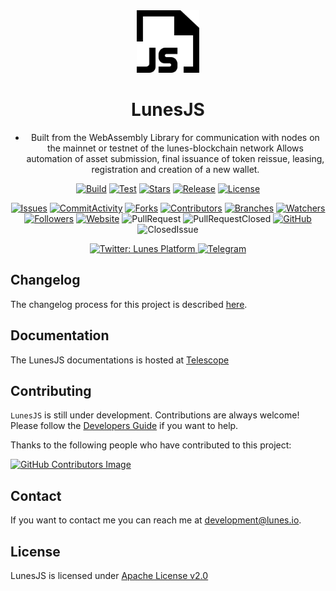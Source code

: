 <div align="center">

  <a href="https://lunes.io">
    <img alt="Lunes" src="static/img/jslogo.png" width="100" />
  </a>

# LunesJS

- Built from the WebAssembly Library for communication with nodes on the mainnet or testnet of the lunes-blockchain network Allows automation of asset submission, final issuance of token reissue, leasing, registration and creation of a new wallet.

[![Build](https://github.com/lunes-platform/lunesjs/actions/workflows/build.yml/badge.svg)](https://github.com/lunes-platform/lunesjs/actions/workflows/build.yml)
[![Test](https://github.com/lunes-platform/lunesjs/actions/workflows/test.yml/badge.svg)](https://github.com/lunes-platform/lunesjs/actions/workflows/test.yml)
[![Stars](https://img.shields.io/github/stars/lunes-platform/lunesjs?color=blueviolet)](https://github.com/lunes-platform/lunesjs/stargazers)
[![Release](https://img.shields.io/github/v/release/lunes-platform/lunesjs)](https://github.com/lunes-platform/lunesjs/releases)
[![License](https://img.shields.io/github/license/lunes-platform/lunesjs?color=blueviolet)](LICENSE)

[![Issues](https://img.shields.io/github/issues/lunes-platform/lunesjs)](https://github.com/lunes-platform/lunesjs/issues)
[![CommitActivity](https://img.shields.io/github/commit-activity/m/lunes-platform/lunesjs?color=blueviolet)](https://github.com/lunes-platform/lunesjs/pulse)
[![Forks](https://img.shields.io/github/forks/lunes-platform/lunesjs?color=blueviolet)](https://github.com/lunes-platform/lunesjs/network/members)
[![Contributors](https://flat.badgen.net/github/contributors/lunes-platform/lunesjs?color=purple)](https://github.com/lunes-platform/lunesjs/graphs/contributors)
[![Branches](https://badgen.net/github/branches/lunes-platform/lunesjs?color=blueviolet)](https://github.com/lunes-platform/lunesjs/branches)
[![Watchers](https://img.shields.io/github/watchers/lunes-platform/lunesjs.svg?color=blueviolet)](https://github.com/lunes-platform/lunesjs/watchers)
[![Followers](https://img.shields.io/github/followers/lunes-platform.svg?style=social&label=Follow&maxAge=2592000?color=blueviolet)](https://github.com/lunes-platform?tab=followers)
[![Website](https://img.shields.io/website?url=https%3A%2F%2Flunes.io%2F)](https://lunes.io)
![PullRequest](https://img.shields.io/github/issues-pr/lunes-platform/lunesjs?color=blueviolet)
![PullRequestClosed](https://img.shields.io/github/issues-pr-closed/lunes-platform/lunesjs?color=blueviolet)
[![GitHub](https://badgen.net/badge/icon/github?icon=github&label&color=purple)](https://github.com/lunes-platform)
![ClosedIssue](https://flat.badgen.net/github/closed-issues/lunes-platform/lunesjs?color=red)

  <a href="https://twitter.com/LunesPlatform" target="_blank">
    <img alt="Twitter: Lunes Platform" src="https://badgen.net/twitter/follow/lunesplatform?icon=twitter&label=follow @LunesPlatform&color=blue" />
  </a>  
  <a href="https://t.me/LunesPlatformPT" target="_blank">
    <img alt="Telegram" src="https://badgen.net/badge/icon/Lunes%20Platform?icon=telegram&label=Telegram&color=blue"/>
  </a>

</div>

## Changelog

The changelog process for this project is described [here](CHANGELOG.md).

## Documentation

The LunesJS documentations is hosted at [ Telescope ](https://blockchain.lunes.io/telescope/)

## Contributing

`LunesJS` is still under development. Contributions are always welcome! Please follow the [Developers Guide](CONTRIBUTING.md) if you want to help.

Thanks to the following people who have contributed to this project:

[![GitHub Contributors Image](https://contrib.rocks/image?repo=lunes-platform/lunesjs)](https://github.com/lunes-platform/lunesjs/graphs/contributors)

## Contact

If you want to contact me you can reach me at <development@lunes.io>.

## License

LunesJS is licensed under [Apache License v2.0](LICENSE)

